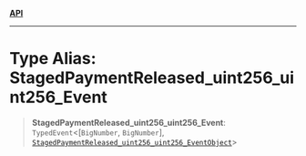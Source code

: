[**API**](../../../README.md)

***

# Type Alias: StagedPaymentReleased\_uint256\_uint256\_Event

> **StagedPaymentReleased\_uint256\_uint256\_Event**: `TypedEvent`\<\[`BigNumber`, `BigNumber`\], [`StagedPaymentReleased_uint256_uint256_EventObject`](../interfaces/StagedPaymentReleased_uint256_uint256_EventObject.md)\>
